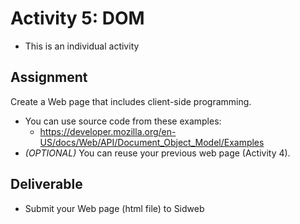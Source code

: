 # Activity 5: DOM

- This is an individual activity

## Assignment

Create a Web page that includes client-side programming.

- You can use source code from these examples:
  + https://developer.mozilla.org/en-US/docs/Web/API/Document_Object_Model/Examples
- *(OPTIONAL)* You can reuse your previous web page (Activity 4).

## Deliverable

- Submit your Web page (html file) to Sidweb
